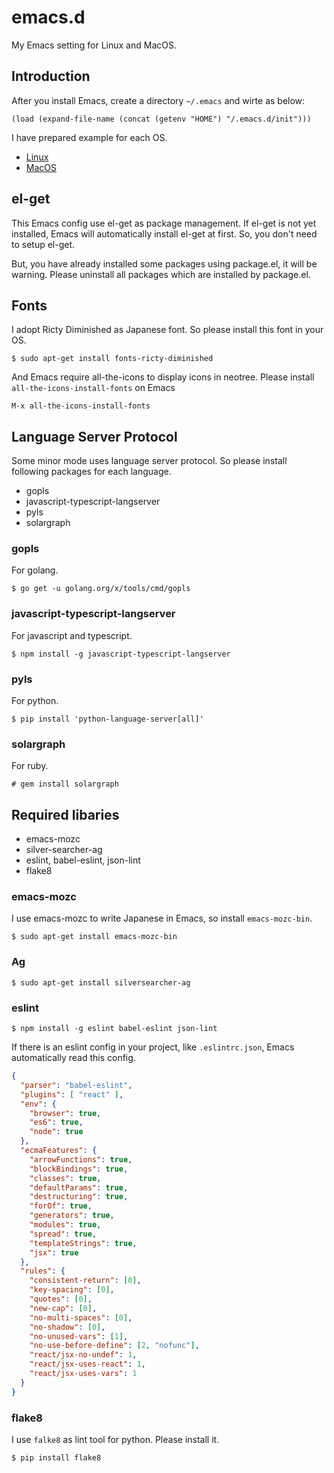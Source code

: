 # emacs.d
My Emacs setting for Linux and MacOS.

## Introduction

After you install Emacs, create a directory `~/.emacs` and wirte as below:

```elisp
(load (expand-file-name (concat (getenv "HOME") "/.emacs.d/init")))
```

I have prepared example for each OS.

- [Linux](emacs.linux)
- [MacOS](emacs.darwin)

## el-get

This Emacs config use el-get as package management.
If el-get is not yet installed, Emacs will automatically install el-get at first.
So, you don't need to setup el-get.


But, you have already installed some packages using package.el, it will be warning.
Please uninstall all packages which are installed by package.el.

## Fonts

I adopt Ricty Diminished as Japanese font.
So please install this font in your OS.


```
$ sudo apt-get install fonts-ricty-diminished
```

And Emacs require all-the-icons to display icons in neotree.
Please install `all-the-icons-install-fonts` on Emacs

```
M-x all-the-icons-install-fonts
```

## Language Server Protocol
Some minor mode uses language server protocol. So please install following packages for each language.

- gopls
- javascript-typescript-langserver
- pyls
- solargraph

### gopls
For golang.

```
$ go get -u golang.org/x/tools/cmd/gopls
```

### javascript-typescript-langserver
For javascript and typescript.

```
$ npm install -g javascript-typescript-langserver
```

### pyls
For python.

```
$ pip install 'python-language-server[all]'
```

### solargraph
For ruby.

```
# gem install solargraph
```


## Required libaries
- emacs-mozc
- silver-searcher-ag
- eslint, babel-eslint, json-lint
- flake8

### emacs-mozc

I use emacs-mozc to write Japanese in Emacs, so install `emacs-mozc-bin`.

```
$ sudo apt-get install emacs-mozc-bin
```

### Ag

```
$ sudo apt-get install silversearcher-ag
```

### eslint

```
$ npm install -g eslint babel-eslint json-lint
```

If there is an eslint config in your project, like `.eslintrc.json`, Emacs automatically read this config.

```json
{
  "parser": "babel-eslint",
  "plugins": [ "react" ],
  "env": {
    "browser": true,
    "es6": true,
    "node": true
  },
  "ecmaFeatures": {
    "arrowFunctions": true,
    "blockBindings": true,
    "classes": true,
    "defaultParams": true,
    "destructuring": true,
    "forOf": true,
    "generators": true,
    "modules": true,
    "spread": true,
    "templateStrings": true,
    "jsx": true
  },
  "rules": {
    "consistent-return": [0],
    "key-spacing": [0],
    "quotes": [0],
    "new-cap": [0],
    "no-multi-spaces": [0],
    "no-shadow": [0],
    "no-unused-vars": [1],
    "no-use-before-define": [2, "nofunc"],
    "react/jsx-no-undef": 1,
    "react/jsx-uses-react": 1,
    "react/jsx-uses-vars": 1
  }
}
```

### flake8

I use `falke8` as lint tool for python. Please install it.

```
$ pip install flake8
```
